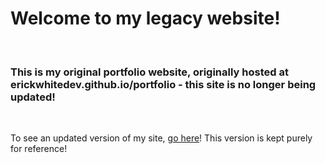 # Welcome to my legacy website!

<br/>

### This is my original portfolio website, originally hosted at erickwhitedev.github.io/portfolio - this site is no longer being updated!

<br/>

To see an updated version of my site, [go here](erickwhitedev.github.io)!
This version is kept purely for reference!